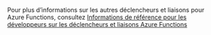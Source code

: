 Pour plus d’informations sur les autres déclencheurs et liaisons pour Azure Functions, consultez [Informations de référence pour les développeurs sur les déclencheurs et liaisons Azure Functions](../articles/azure-functions/functions-triggers-bindings.md)

